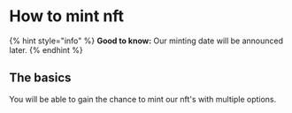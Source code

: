 # How to mint nft

{% hint style="info" %}
**Good to know:** Our minting date will be announced later.
{% endhint %}

## The basics

You will be able to gain the chance to mint our nft's with multiple options.

